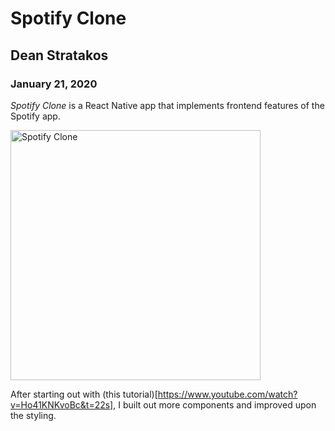 # Spotify Clone

## Dean Stratakos

### January 21, 2020

*Spotify Clone* is a React Native app that implements frontend features of the Spotify app.

<img width="400" src="assets/SpotifyClone.gif" alt="Spotify Clone">

After starting out with (this tutorial)[https://www.youtube.com/watch?v=Ho41KNKvoBc&t=22s], I built out more components and improved upon the styling.
